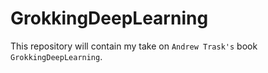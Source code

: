 # GrokkingDeepLearning
This repository will contain my take on `Andrew Trask's` book `GrokkingDeepLearning`.
